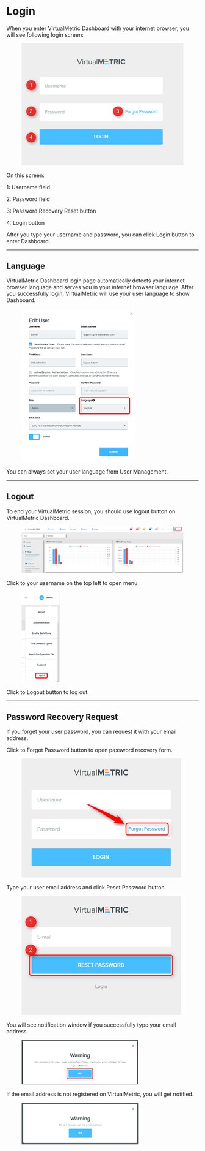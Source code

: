 # Login

When you enter VirtualMetric Dashboard with your internet browser, you will see following login screen:

<div align="left">

<figure><img src="../.gitbook/assets/image (98).png" alt=""><figcaption></figcaption></figure>

</div>

On this screen:

1: Username field&#x20;

2: Password field&#x20;

3: Password Recovery Reset button&#x20;

4: Login button

After you type your username and password, you can click Login button to enter Dashboard.

***

## Language

VirtualMetric Dashboard login page automatically detects your internet browser language and serves you in your internet browser language. After you successfully login, VirtualMetric will use your user language to show Dashboard.

<div align="left">

<figure><img src="../.gitbook/assets/image (100).png" alt="" width="298"><figcaption></figcaption></figure>

</div>

You can always set your user language from User Management.

***

## Logout

To end your VirtualMetric session, you should use logout button on VirtualMetric Dashboard.

<div align="left">

<figure><img src="../.gitbook/assets/image (101).png" alt=""><figcaption></figcaption></figure>

</div>

Click to your username on the top left to open menu.

<div align="left">

<figure><img src="../.gitbook/assets/image (102).png" alt="" width="101"><figcaption></figcaption></figure>

</div>

Click to Logout button to log out.

***

## Password Recovery Request

If you forget your user password, you can request it with your email address.

Click to Forgot Password button to open password recovery form.

<div align="left">

<figure><img src="../.gitbook/assets/image (103).png" alt=""><figcaption></figcaption></figure>

</div>

Type your user email address and click Reset Password button.

<div align="left">

<figure><img src="../.gitbook/assets/image (104).png" alt=""><figcaption></figcaption></figure>

</div>

You will see notification window if you successfully type your email address.

<div align="left">

<figure><img src="../.gitbook/assets/image (105).png" alt="" width="305"><figcaption></figcaption></figure>

</div>

If the email address is not registered on VirtualMetric, you will get notified.

<div align="left">

<figure><img src="../.gitbook/assets/image (106).png" alt="" width="307"><figcaption></figcaption></figure>

</div>
